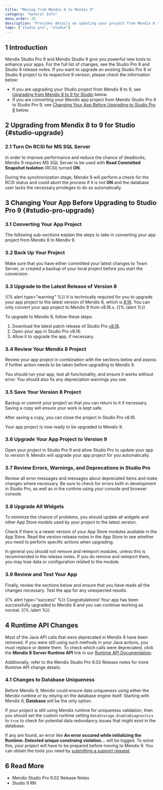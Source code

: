 ```yaml
---
title: "Moving from Mendix 8 to Mendix 9"
category: "General Info"
menu_order: 20
description: "Provides details on updating your project from Mendix 8 to Mendix 9, including sections on converting your project and deprecated features."
tags: ["studio pro", "studio"]
---
```


## 1 Introduction

Mendix Studio Pro 9 and Mendix Studio 9 give you powerful new tools to enhance your apps. For the full list of changes, see the Studio Pro 9 and Studio 9 release notes. If you want to upgrade an existing Studio Pro 8 or Studio 8 project to its respective 9 version, please check the information below:

* If you are upgrading your Studio project from Mendix 8 to 9, see [Upgrading from Mendix 8 to 9 for Studio](#studio-upgrade) below.
* If you are converting your Mendix app project from Mendix Studio Pro 8 to Studio Pro 9, see [Changing Your App Before Upgrading to Studio Pro 9](#studio-pro-upgrade) below.

## 2 Upgrading from Mendix 8 to 9 for Studio {#studio-upgrade}

### 2.1 Turn On RCSI for MS SQL Server

In order to improve performance and reduce the chance of deadlocks, Mendix 9 requires MS SQL Server to be used with **Read Committed Snapshot Isolation** (RCSI) turned **ON**. 

During the synchronization stage, Mendix 9 will perform a check for the RCSI status and could abort the process if it is not **ON** and the database user lacks the necessary privileges to do so automatically.

## 3 Changing Your App Before Upgrading to Studio Pro 9 {#studio-pro-upgrade}

### 3.1 Converting Your App Project

The following sub-sections explain the steps to take in converting your app project from Mendix 8 to Mendix 9.

### 3.2 Back Up Your Project

Make sure that you have either committed your latest changes to Team Server, or created a backup of your local project before you start the conversion.

### 3.3 Upgrade to the Latest Release of Version 8

{{% alert type="warning" %}}
It is technically required for you to upgrade your app project to the latest version of Mendix 8, which is [8.16](/releasenotes/studio-pro/8.16). You can only convert your app project to Mendix 9 from v8.16.x.
{{% /alert %}}

To upgrade to Mendix 8, follow these steps:

1. Download the latest patch release of Studio Pro [v8.16](/releasenotes/studio-pro/8.16).
1. Open your app in Studio Pro v8.16.
1. Allow it to upgrade the app, if necessary.

### 3.4 Review Your Mendix 8 Project

Review your app project in combination with the sections below and assess if further action needs to be taken before upgrading to Mendix 9. 

You should run your app, test all functionality, and ensure it works without error. You should also fix any depreciation warnings you see.

### 3.5 Save Your Version 8 Project

Backup or commit your project so that you can return to it if necessary. Saving a copy will ensure your work is kept safe.

After saving a copy, you can close the project in Studio Pro v8.16.

Your app project is now ready to be upgraded to Mendix 9.

### 3.6 Upgrade Your App Project to Version 9

Open your project in Studio Pro 9 and allow Studio Pro to update your app to version 9. Mendix will upgrade your app project for you automatically.

### 3.7 Review Errors, Warnings, and Deprecations in Studio Pro

Review all error messages and messages about deprecated items and make changes where necessary. Be sure to check for errors both in development in Studio Pro, as well as in the runtime using your console and browser console.

### 3.8 Upgrade All Widgets

To minimize the chance of problems, you should update all widgets and other App Store models used by your project to the latest version.

Check if there is a newer version of your App Store modules available in the App Store. Read the version release notes in the App Store to see whether you need to perform specific actions when upgrading.

In general you should not remove and reimport modules, unless this is recommended in the release notes. If you do remove and reimport them, you may lose data or configuration related to the module.

### 3.9 Review and Test Your App

Finally, review the sections below and ensure that you have made all the changes necessary. Test the app for any unexpected results.

{{% alert type="success" %}}
Congratulations! Your app has been successfully upgraded to Mendix 8 and you can continue working as normal.
{{% /alert %}}

## 4 Runtime API Changes

Most of the Java API calls that were deprecated in Mendix 8 have been removed. If you were still using such methods in your Java actions, you must replace or delete them. To check which calls were depreciated, click the **Mendix 8 Server Runtime API** link in our [Runtime API Documentation](/apidocs-mxsdk/apidocs/runtime-api).

Additionally, refer to the Mendix Studio Pro 9.02 Release notes for more Runtime API change details.

### 4.1 Changes to Database Uniqueness

Before Mendix 9, Mendix could ensure data uniqueness using either the Mendix runtime or by relying on the database engine itself. Starting with Mendix 9, **Database** will be the only option. 

If your project is still using Mendix runtime for uniqueness validation, then you should set the custom runtime setting `DataStorage.EnableDiagnostics` to `true`  to check for potential data redundancy issues that might exist in the database. 

If any are found, an error like **An error occured while initializing the Runtime: Detected unique constraing violation...** will be logged. To solve this, your project will have to be prepared before moving to Mendix 9. You can obtain the tools you need by [submitting a support request](/developerportal/support/submit-support-request).

## 6 Read More

* Mendix Studio Pro 9.02 Release Notes
* Studio 9 RN